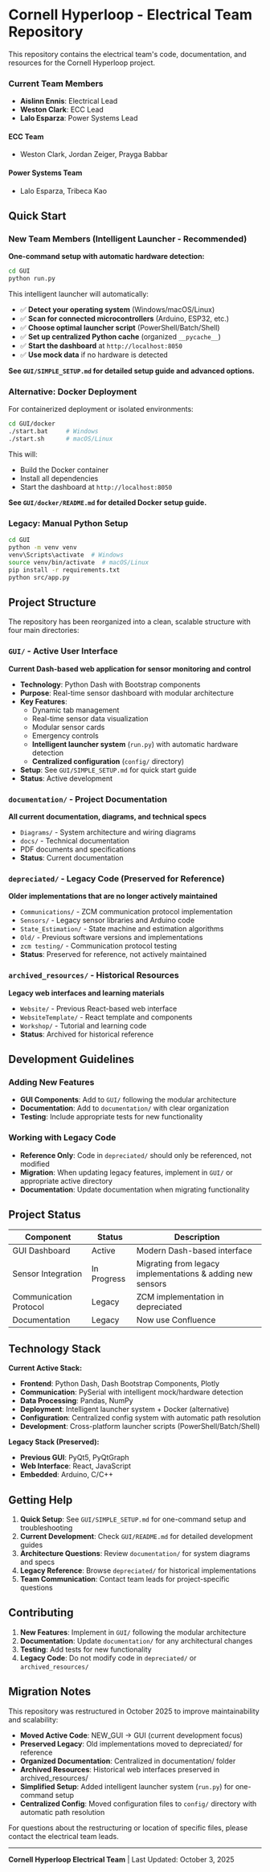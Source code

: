 # Cornell Hyperloop - Electrical Team Repository

This repository contains the electrical team's code, documentation, and resources for the Cornell Hyperloop project.

### Current Team Members
* **Aislinn Ennis**: Electrical Lead
* **Weston Clark**: ECC Lead
* **Lalo Esparza**: Power Systems Lead

#### ECC Team
* Weston Clark, Jordan Zeiger, Prayga Babbar
#### Power Systems Team  
* Lalo Esparza, Tribeca Kao


## Quick Start

### New Team Members (Intelligent Launcher - Recommended)
**One-command setup with automatic hardware detection:**

```bash
cd GUI
python run.py
```

This intelligent launcher will automatically:
- ✅ **Detect your operating system** (Windows/macOS/Linux)
- ✅ **Scan for connected microcontrollers** (Arduino, ESP32, etc.)
- ✅ **Choose optimal launcher script** (PowerShell/Batch/Shell)
- ✅ **Set up centralized Python cache** (organized `__pycache__`)
- ✅ **Start the dashboard** at `http://localhost:8050`
- ✅ **Use mock data** if no hardware is detected

**See `GUI/SIMPLE_SETUP.md` for detailed setup guide and advanced options.**

### Alternative: Docker Deployment
For containerized deployment or isolated environments:

```bash
cd GUI/docker
./start.bat     # Windows
./start.sh      # macOS/Linux
```

This will:
- Build the Docker container
- Install all dependencies
- Start the dashboard at `http://localhost:8050`

**See `GUI/docker/README.md` for detailed Docker setup guide.**

### Legacy: Manual Python Setup
```bash
cd GUI
python -m venv venv
venv\Scripts\activate  # Windows
source venv/bin/activate  # macOS/Linux
pip install -r requirements.txt
python src/app.py
```

## Project Structure

The repository has been reorganized into a clean, scalable structure with four main directories:

###  `GUI/` - Active User Interface
**Current Dash-based web application for sensor monitoring and control**
- **Technology**: Python Dash with Bootstrap components
- **Purpose**: Real-time sensor dashboard with modular architecture
- **Key Features**:
  - Dynamic tab management
  - Real-time sensor data visualization
  - Modular sensor cards
  - Emergency controls
  - **Intelligent launcher system** (`run.py`) with automatic hardware detection
  - **Centralized configuration** (`config/` directory)
- **Setup**: See `GUI/SIMPLE_SETUP.md` for quick start guide
- **Status**: Active development

### `documentation/` - Project Documentation
**All current documentation, diagrams, and technical specs**
- `Diagrams/` - System architecture and wiring diagrams
- `docs/` - Technical documentation
- PDF documents and specifications
- **Status**: Current documentation

### `depreciated/` - Legacy Code (Preserved for Reference)
**Older implementations that are no longer actively maintained**
- `Communications/` - ZCM communication protocol implementation
- `Sensors/` - Legacy sensor libraries and Arduino code
- `State_Estimation/` - State machine and estimation algorithms
- `Old/` - Previous software versions and implementations
- `zcm testing/` - Communication protocol testing
- **Status**: Preserved for reference, not actively maintained

### `archived_resources/` - Historical Resources
**Legacy web interfaces and learning materials**
- `Website/` - Previous React-based web interface
- `WebsiteTemplate/` - React template and components
- `Workshop/` - Tutorial and learning code
- **Status**: Archived for historical reference

## Development Guidelines

### Adding New Features
- **GUI Components**: Add to `GUI/` following the modular architecture
- **Documentation**: Add to `documentation/` with clear organization
- **Testing**: Include appropriate tests for new functionality

### Working with Legacy Code
- **Reference Only**: Code in `depreciated/` should only be referenced, not modified
- **Migration**: When updating legacy features, implement in `GUI/` or appropriate active directory
- **Documentation**: Update documentation when migrating functionality

## Project Status

| Component | Status | Description |
|-----------|--------|-------------|
| GUI Dashboard | Active | Modern Dash-based interface |
| Sensor Integration | In Progress | Migrating from legacy implementations & adding new sensors |
| Communication Protocol | Legacy | ZCM implementation in depreciated |
| Documentation | Legacy | Now use Confluence |

## Technology Stack

**Current Active Stack:**
- **Frontend**: Python Dash, Dash Bootstrap Components, Plotly
- **Communication**: PySerial with intelligent mock/hardware detection
- **Data Processing**: Pandas, NumPy
- **Deployment**: Intelligent launcher system + Docker (alternative)
- **Configuration**: Centralized config system with automatic path resolution
- **Development**: Cross-platform launcher scripts (PowerShell/Batch/Shell)

**Legacy Stack (Preserved):**
- **Previous GUI**: PyQt5, PyQtGraph
- **Web Interface**: React, JavaScript
- **Embedded**: Arduino, C/C++

## Getting Help

1. **Quick Setup**: See `GUI/SIMPLE_SETUP.md` for one-command setup and troubleshooting
2. **Current Development**: Check `GUI/README.md` for detailed development guides
3. **Architecture Questions**: Review `documentation/` for system diagrams and specs
4. **Legacy Reference**: Browse `depreciated/` for historical implementations
5. **Team Communication**: Contact team leads for project-specific questions

## Contributing

1. **New Features**: Implement in `GUI/` following the modular architecture
2. **Documentation**: Update `documentation/` for any architectural changes
3. **Testing**: Add tests for new functionality
4. **Legacy Code**: Do not modify code in `depreciated/` or `archived_resources/`

## Migration Notes

This repository was restructured in October 2025 to improve maintainability and scalability:

- **Moved Active Code**: NEW_GUI → GUI (current development focus)
- **Preserved Legacy**: Old implementations moved to depreciated/ for reference
- **Organized Documentation**: Centralized in documentation/ folder
- **Archived Resources**: Historical web interfaces preserved in archived_resources/
- **Simplified Setup**: Added intelligent launcher system (`run.py`) for one-command setup
- **Centralized Config**: Moved configuration files to `config/` directory with automatic path resolution

For questions about the restructuring or location of specific files, please contact the electrical team leads.

---

**Cornell Hyperloop Electrical Team** | Last Updated: October 3, 2025
    
